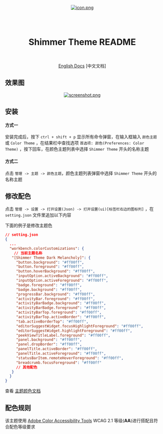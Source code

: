 <br/> <br/>

<div align="center">

  [![icon.png](https://i.postimg.cc/13dVCSNm/icon.png)](https://postimg.cc/k2x5Gkcz)

  <br/> <br/>
  <h1>Shimmer Theme README</h1>
  <br/>

  [English Docs](https://github.com/tenianon/shimmer-theme/blob/main/README.md)
    [中文文档]

</div>

## 效果图

<div align="center">

  [![screenshot.png](https://i.postimg.cc/d3Fy29ZG/screenshot.png)](https://postimg.cc/Pp6JhY4q)

</div>

## 安装

#### 方式一

安装完成后，按下 `ctrl + shift + p` 显示所有命令弹窗，在输入框输入 `颜色主题` 或 `Color Theme` ，在结果栏中查找选项 `首选项: 颜色(Preferences: Color Theme)` ，按下回车，在颜色主题列表中选择 `Shimmer Theme` 开头的名称主题

#### 方式二

点击 `管理 -> 主题 -> 颜色主题`，颜色主题列表弹窗中选择 `Shimmer Theme` 开头的名称主题

## 修改配色

点击 `管理 -> 设置 -> 打开设置(Json) -> 打开设置(ui)[标签栏右边的图标列]` ，在 `setting.json` 文件里追加以下内容

下面的例子是修改主题色

```json
// setting.json
{
  ...
  "workbench.colorCustomizations": {
    // 当前主题名称
   "[Shimmer Theme Dark Melancholy]": {
     "button.background": "#ff00ff",
     "button.foreground": "#ff00ff",
     "button.hoverBackground": "#ff00ff",
     "inputOption.activeBackground": "#ff00ff",
     "inputOption.activeForeground": "#ff00ff",
     "badge.foreground": "#ff00ff",
     "badge.background": "#ff00ff",
     "progressBar.background": "#ff00ff",
     "activityBar.foreground": "#ff00ff",
     "activityBarBadge.background": "#ff00ff",
     "activityBarBadge.foreground": "#ff00ff",
     "activityBarTop.foreground": "#ff00ff",
     "activityBarTop.activeBorder": "#ff00ff",
     "tab.activeBorderTop": "#ff00ff",
     "editorSuggestWidget.focusHighlightForeground": "#ff00ff",
     "editorSuggestWidget.highlightForeground": "#ff00ff",
     "peekViewTitleLabel.foreground": "#ff00ff",
     "panel.background": "#ff00ff",
     "panel.dropBorder": "#ff00ff",
     "panelTitle.activeBorder": "#ff00ff",
     "panelTitle.activeForeground": "#ff00ff",
     "statusBarItem.remoteHoverForeground": "#ff00ff",
     "breadcrumb.focusForeground": "#ff00ff"
     // 其他配色
   }
  }
}
```

查看 [主题颜色文档](https://code.visualstudio.com/api/references/theme-color)

## 配色规则

该主题使用 [Adobe Color Accessibility Tools](https://color.adobe.com/zh/create/color-contrast-analyzer) WCAG 2.1 等级(**AA**)进行搭配且符合配色等级要求
